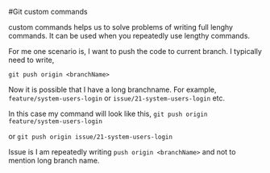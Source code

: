 #Git custom commands

custom commands helps us to solve problems of writing full lenghy commands.
It can be used when you repeatedly use lengthy commands. 

For me one scenario is, I want to push the code to current branch.
I typically need to write, 
```
git push origin <branchName>
```
Now it is possible that I have a long branchname. 
For example, `feature/system-users-login` or `issue/21-system-users-login` etc.

In this case my command will look like this, `git push origin feature/system-users-login` 

or `git push origin issue/21-system-users-login`

Issue is I am repeatedly writing `push origin <branchName>` and not to mention long branch name.
